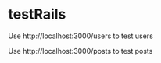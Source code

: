 # testRails

Use http://localhost:3000/users to test users

Use http://localhost:3000/posts to test posts
